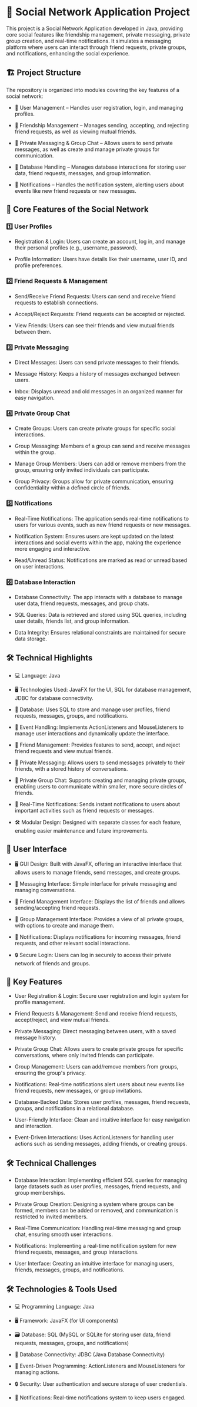 # 📄 Social Network Application Project
This project is a Social Network Application developed in Java, providing core social features like friendship management, private messaging, private group creation, and real-time notifications. It simulates a messaging platform where users can interact through friend requests, private groups, and notifications, enhancing the social experience.

## 🏗️ Project Structure
The repository is organized into modules covering the key features of a social network:

-  📂 User Management – Handles user registration, login, and managing profiles.

-  📂 Friendship Management – Manages sending, accepting, and rejecting friend requests, as well as viewing mutual friends.

-  📂 Private Messaging & Group Chat – Allows users to send private messages, as well as create and manage private groups for communication.

-  📂 Database Handling – Manages database interactions for storing user data, friend requests, messages, and group information.

-  📂 Notifications – Handles the notification system, alerting users about events like new friend requests or new messages.

## 🎨 Core Features of the Social Network
### 1️⃣ User Profiles

-  Registration & Login: Users can create an account, log in, and manage their personal profiles (e.g., username, password).

-  Profile Information: Users have details like their username, user ID, and profile preferences.

### 2️⃣ Friend Requests & Management

-  Send/Receive Friend Requests: Users can send and receive friend requests to establish connections.

-  Accept/Reject Requests: Friend requests can be accepted or rejected.

-  View Friends: Users can see their friends and view mutual friends between them.

### 3️⃣ Private Messaging

-  Direct Messages: Users can send private messages to their friends.

-  Message History: Keeps a history of messages exchanged between users.

-  Inbox: Displays unread and old messages in an organized manner for easy navigation.

### 4️⃣ Private Group Chat

-  Create Groups: Users can create private groups for specific social interactions.

-  Group Messaging: Members of a group can send and receive messages within the group.

-  Manage Group Members: Users can add or remove members from the group, ensuring only invited individuals can participate.

-  Group Privacy: Groups allow for private communication, ensuring confidentiality within a defined circle of friends.

### 5️⃣ Notifications

-  Real-Time Notifications: The application sends real-time notifications to users for various events, such as new friend requests or new messages.

-  Notification System: Ensures users are kept updated on the latest interactions and social events within the app, making the experience more engaging and interactive.

-  Read/Unread Status: Notifications are marked as read or unread based on user interactions.

### 6️⃣ Database Interaction

-  Database Connectivity: The app interacts with a database to manage user data, friend requests, messages, and group chats.

-  SQL Queries: Data is retrieved and stored using SQL queries, including user details, friends list, and group information.

-  Data Integrity: Ensures relational constraints are maintained for secure data storage.

## 🛠️ Technical Highlights
-  💻 Language: Java

-  🖥️ Technologies Used: JavaFX for the UI, SQL for database management, JDBC for database connectivity.

-  📄 Database: Uses SQL to store and manage user profiles, friend requests, messages, groups, and notifications.

-  🔄 Event Handling: Implements ActionListeners and MouseListeners to manage user interactions and dynamically update the interface.

-  👥 Friend Management: Provides features to send, accept, and reject friend requests and view mutual friends.

-  💬 Private Messaging: Allows users to send messages privately to their friends, with a stored history of conversations.

-  💬 Private Group Chat: Supports creating and managing private groups, enabling users to communicate within smaller, more secure circles of friends.

-  📲 Real-Time Notifications: Sends instant notifications to users about important activities such as friend requests or messages.

-  🛠️ Modular Design: Designed with separate classes for each feature, enabling easier maintenance and future improvements.

## 🎨 User Interface
-  🖥️ GUI Design: Built with JavaFX, offering an interactive interface that allows users to manage friends, send messages, and create groups.

-  💬 Messaging Interface: Simple interface for private messaging and managing conversations.

-  👥 Friend Management Interface: Displays the list of friends and allows sending/accepting friend requests.

-  👥 Group Management Interface: Provides a view of all private groups, with options to create and manage them.

-  🔔 Notifications: Displays notifications for incoming messages, friend requests, and other relevant social interactions.

-  🔒 Secure Login: Users can log in securely to access their private network of friends and groups.

## 🌟 Key Features
-  User Registration & Login: Secure user registration and login system for profile management.

-  Friend Requests & Management: Send and receive friend requests, accept/reject, and view mutual friends.

-  Private Messaging: Direct messaging between users, with a saved message history.

-  Private Group Chat: Allows users to create private groups for specific conversations, where only invited friends can participate.

-  Group Management: Users can add/remove members from groups, ensuring the group's privacy.

-  Notifications: Real-time notifications alert users about new events like friend requests, new messages, or group invitations.

-  Database-Backed Data: Stores user profiles, messages, friend requests, groups, and notifications in a relational database.

-  User-Friendly Interface: Clean and intuitive interface for easy navigation and interaction.

-  Event-Driven Interactions: Uses ActionListeners for handling user actions such as sending messages, adding friends, or creating groups.

## 🛠️ Technical Challenges
-  Database Interaction: Implementing efficient SQL queries for managing large datasets such as user profiles, messages, friend requests, and group memberships.

-  Private Group Creation: Designing a system where groups can be formed, members can be added or removed, and communication is restricted to invited members.

-  Real-Time Communication: Handling real-time messaging and group chat, ensuring smooth user interactions.

-  Notifications: Implementing a real-time notification system for new friend requests, messages, and group interactions.

-  User Interface: Creating an intuitive interface for managing users, friends, messages, groups, and notifications.


## 🛠️ Technologies & Tools Used
-  💻 Programming Language: Java

-  🖥️ Framework: JavaFX (for UI components)

-  🗃️ Database: SQL (MySQL or SQLite for storing user data, friend requests, messages, groups, and notifications)

-  🔌 Database Connectivity: JDBC (Java Database Connectivity)

-  🔄 Event-Driven Programming: ActionListeners and MouseListeners for managing actions.

-  🔒 Security: User authentication and secure storage of user credentials.

-  🔔 Notifications: Real-time notifications system to keep users engaged.

